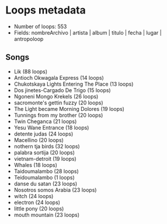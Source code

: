 
# Loops metadata

- Number of loops: 553
- Fields: nombreArchivo | artista | album | titulo | fecha | lugar | antropoloop

## Songs

- Lik (88 loops)
- Antioch Okwagala Express (14 loops)
- Chukotskaya Lights Entering The Place (13 loops)
- Dos jinetes-Cargado De Trigo (15 loops)
- Ngoneni Mongo Krekels (26 loops)
- sacromonte's gettin fuzzy (20 loops)
- The Light became Morning Dolores (19 loops)
- Tunnings from my brother (20 loops)
- Twin Cheganca (21 loops)
- Yesu Wane Entrance (18 loops)
- detente judas (24 loops)
- Macellino (20 loops)
- nothern tja birds (32 loops)
- palabra sortija (20 loops)
- vietnam-detroit (19 loops)
- Whales (18 loops)
- Taidoumalambo (28 loops)
- Teidoumalambo (1 loops)
- danse du satan (23 loops)
- Nosotros somos Arabia (23 loops)
- witch (24 loops)
- electron (24 loops)
- little pony (20 loops)
- mouth mountain (23 loops)
